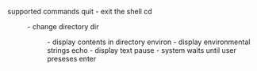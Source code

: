 supported commands
quit - exit the shell
cd <dir> - change directory
dir <dir> - display contents in directory
environ - display environmental strings
echo <comment> - display text
pause - system waits until user preseses enter
